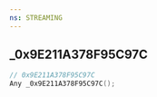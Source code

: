 ```yaml
---
ns: STREAMING
---
```

## _0x9E211A378F95C97C

```c
// 0x9E211A378F95C97C
Any _0x9E211A378F95C97C();
```

